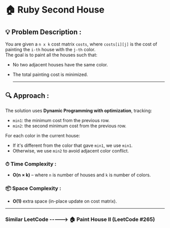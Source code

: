 # 🏠 Ruby Second House 

## 💡 Problem Description :

You are given a `n x k` cost matrix `costs`, where `costs[i][j]` is the cost of painting the `i-th` house with the `j-th` color.  
The goal is to paint all the houses such that:
- No two adjacent houses have the same color.
- The total painting cost is minimized.

  ---

## 🔍 Approach :

The solution uses **Dynamic Programming with optimization**, tracking:
- `min1`: the minimum cost from the previous row.
- `min2`: the second minimum cost from the previous row.

For each color in the current house:
- If it's different from the color that gave `min1`, we use `min1`.
- Otherwise, we use `min2` to avoid adjacent color conflict.

### ⏱ Time Complexity :
- **O(n × k)** – where `n` is number of houses and `k` is number of colors.

### 📦 Space Complexity :
- **O(1)** extra space (in-place update on cost matrix).

---

### Similar LeetCode -----> 🏠 Paint House II (LeetCode #265)
